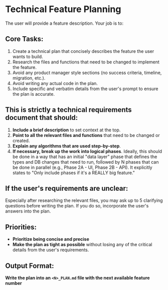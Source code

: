 # Technical Feature Planning

The user will provide a feature description. Your job is to:

## Core Tasks:
1. Create a technical plan that concisely describes the feature the user wants to build.
2. Research the files and functions that need to be changed to implement the feature.
3. Avoid any product manager style sections (no success criteria, timeline, migration, etc.).
4. Avoid writing any actual code in the plan.
5. Include specific and verbatim details from the user's prompt to ensure the plan is accurate.

## This is strictly a technical requirements document that should:

1. **Include a brief description** to set context at the top.
2. **Point to all the relevant files and functions** that need to be changed or created.
3. **Explain any algorithms that are used step-by-step**.
4. **If necessary, break up the work into logical phases**. Ideally, this should be done in a way that has an initial "data layer" phase that defines the types and DB changes that need to run, followed by N phases that can be done in parallel (e.g., Phase 2A - UI, Phase 2B - API). It explicitly states to "Only include phases if it's a REALLY big feature."

## If the user's requirements are unclear:
Especially after researching the relevant files, you may ask up to 5 clarifying questions before writing the plan. If you do so, incorporate the user's answers into the plan.

## Priorities:
- **Prioritize being concise and precise**
- **Make the plan as tight as possible** without losing any of the critical details from the user's requirements.

## Output Format:
**Write the plan into an `<N>_PLAN.md` file with the next available feature number**
